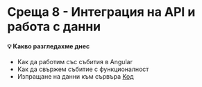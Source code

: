 # Среща 8 - Интеграция на API и работа с данни
 
#### 💡 Какво разгледахме днес
- Как да работим със събития в Angular
- Как да свържем събитие с функционалност
- Изпращане на данни към сървъра [Код](./source/v1)